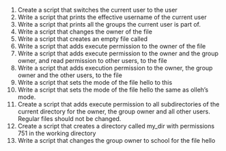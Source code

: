 1. Create a script that switches the current user to the user
2. Write a script that prints the effective username of the current user 
3. Write a script that prints all the groups the current user is part of.
4. Write a script that changes the owner of the file 
5. Write a script that creates an empty file called
6. Write a script that adds execute permission to the owner of the file
7. Write a script that adds execute permission to the owner and the group owner, and read permission to other users, to the file
8. Write a script that adds execution permission to the owner, the group owner and the other users, to the file
9. Write a script that sets the mode of the file hello to this
10. Write a script that sets the mode of the file hello the same as olleh’s mode.
11. Create a script that adds execute permission to all subdirectories of the current directory for the owner, the group owner and all other users. Regular files should not be changed.
12. Create a script that creates a directory called my_dir with permissions 751 in the working directory
13. Write a script that changes the group owner to school for the file hello 
